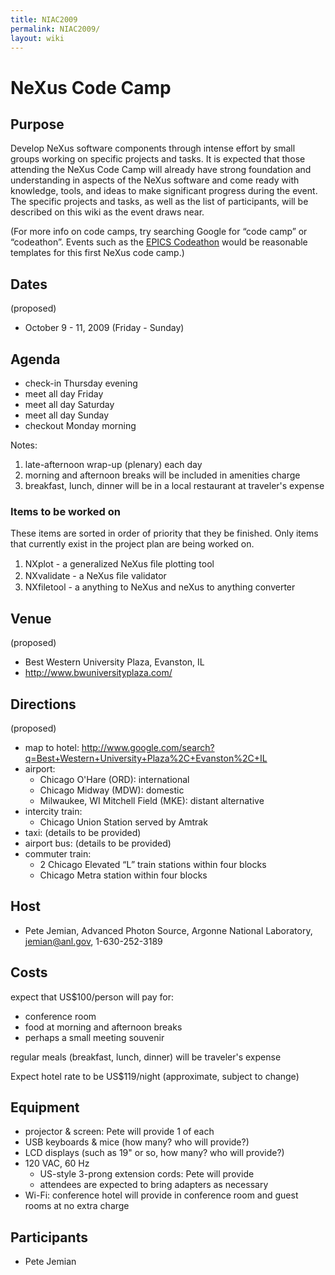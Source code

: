 ```yaml
---
title: NIAC2009
permalink: NIAC2009/
layout: wiki
---
```


NeXus Code Camp
===============

Purpose
-------

Develop NeXus software components through intense effort by small groups
working on specific projects and tasks. It is expected that those
attending the NeXus Code Camp will already have strong foundation and
understanding in aspects of the NeXus software and come ready with
knowledge, tools, and ideas to make significant progress during the
event. The specific projects and tasks, as well as the list of
participants, will be described on this wiki as the event draws near.

(For more info on code camps, try searching Google for “code camp” or
“codeathon”. Events such as the [EPICS
Codeathon](http://www.aps.anl.gov/epics/meetings/codeathon.php) would be
reasonable templates for this first NeXus code camp.)

Dates
-----

(proposed)

-   October 9 - 11, 2009 (Friday - Sunday)

Agenda
------

-   check-in Thursday evening
-   meet all day Friday
-   meet all day Saturday
-   meet all day Sunday
-   checkout Monday morning

Notes:

1.  late-afternoon wrap-up (plenary) each day
2.  morning and afternoon breaks will be included in amenities charge
3.  breakfast, lunch, dinner will be in a local restaurant at traveler's
    expense

### Items to be worked on

These items are sorted in order of priority that they be finished. Only
items that currently exist in the project plan are being worked on.

1.  NXplot - a generalized NeXus ﬁle plotting tool
2.  NXvalidate - a NeXus ﬁle validator
3.  NXfiletool - a anything to NeXus and neXus to anything converter

Venue
-----

(proposed)

-   Best Western University Plaza, Evanston, IL
-   <http://www.bwuniversityplaza.com/>

Directions
----------

(proposed)

-   map to hotel:
    <http://www.google.com/search?q=Best+Western+University+Plaza%2C+Evanston%2C+IL>
-   airport:
    -   Chicago O'Hare (ORD): international
    -   Chicago Midway (MDW): domestic
    -   Milwaukee, WI Mitchell Field (MKE): distant alternative
-   intercity train:
    -   Chicago Union Station served by Amtrak
-   taxi: (details to be provided)
-   airport bus: (details to be provided)
-   commuter train:
    -   2 Chicago Elevated “L” train stations within four blocks
    -   Chicago Metra station within four blocks

Host
----

-   Pete Jemian, Advanced Photon Source, Argonne National Laboratory,
    jemian@anl.gov, 1-630-252-3189

Costs
-----

expect that US$100/person will pay for:

-   conference room
-   food at morning and afternoon breaks
-   perhaps a small meeting souvenir

regular meals (breakfast, lunch, dinner) will be traveler's expense

Expect hotel rate to be US$119/night (approximate, subject to change)

Equipment
---------

-   projector & screen: Pete will provide 1 of each
-   USB keyboards & mice (how many? who will provide?)
-   LCD displays (such as 19" or so, how many? who will provide?)
-   120 VAC, 60 Hz
    -   US-style 3-prong extension cords: Pete will provide
    -   attendees are expected to bring adapters as necessary
-   Wi-Fi: conference hotel will provide in conference room and guest
    rooms at no extra charge

Participants
------------

-   Pete Jemian

